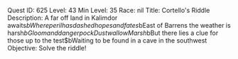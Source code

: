 Quest ID: 625
Level: 43
Min Level: 35
Race: nil
Title: Cortello's Riddle
Description: A far off land in Kalimdor awaits$bWhere peril has dashed hopes and fates$bEast of Barrens the weather is harsh$bGloom and danger pock Dustwallow Marsh$bBut there lies a clue for those up to the test$bWaiting to be found in a cave in the southwest
Objective: Solve the riddle!
